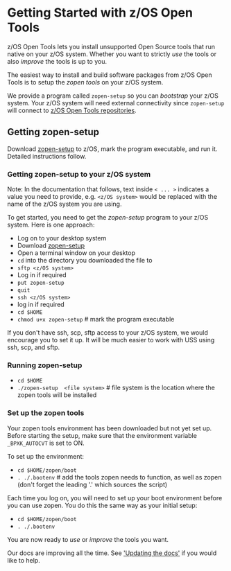 # Getting Started with z/OS Open Tools

z/OS Open Tools lets you install unsupported Open Source tools that run native on your z/OS system. 
Whether you want to strictly _use_ the tools or also _improve_ the tools is up to you.

The easiest way to install and build software packages from z/OS Open Tools is to setup the _zopen tools_ on your z/OS system.

We provide a program called `zopen-setup` so you can _bootstrap_ your z/OS system. Your z/OS system will need external connectivity since `zopen-setup` will connect to [z/OS Open Tools repositories](https://github.com/ZOSOpenTools). 

## Getting zopen-setup

Download [zopen-setup](https://github.com/ZOSOpenTools/meta/releases/download/v1.0.0/zopen-setup) to z/OS, mark the program executable, and run it. Detailed instructions follow.

### Getting zopen-setup to your z/OS system

Note: In the documentation that follows, text inside `< ... >` indicates a value you need to provide, e.g. `<z/OS system>` would be replaced with the name of the z/OS system you are using.

To get started, you need to get the _zopen-setup_ program to your z/OS system. Here is one approach:
- Log on to your desktop system
- Download [zopen-setup](https://github.com/ZOSOpenTools/meta/releases/download/v1.0.0/zopen-setup)
- Open a terminal window on your desktop 
- `cd` into the directory you downloaded the file to
- `sftp <z/OS system>`
- Log in if required
- `put zopen-setup`
- `quit`
- `ssh <z/OS system>`
- log in if required
- `cd $HOME`
- `chmod u+x zopen-setup` # mark the program executable

If you don't have ssh, scp, sftp access to your z/OS system, we would encourage you to set it up. 
It will be much easier to work with USS using ssh, scp, and sftp.

### Running zopen-setup

- `cd $HOME`
- `./zopen-setup  <file system>` # file system is the location where the zopen tools will be installed

### Set up the zopen tools

Your zopen tools environment has been downloaded but not yet set up. Before starting the setup, make sure that the environment variable `_BPXK_AUTOCVT` is set to ON.

To set up the environment:
- `cd $HOME/zopen/boot`
- `. ./.bootenv` # add the tools zopen needs to function, as well as zopen (don't forget the leading '.' which sources the script)

Each time you log on, you will need to set up your boot environment before you can use zopen. You do this the same way as your initial setup:
- `cd $HOME/zopen/boot`
- `. ./.bootenv`

You are now ready to _use_ or _improve_ the tools you want.

Our docs are improving all the time. See ['Updating the docs'](../UpdateDocs) if you would like to help.
